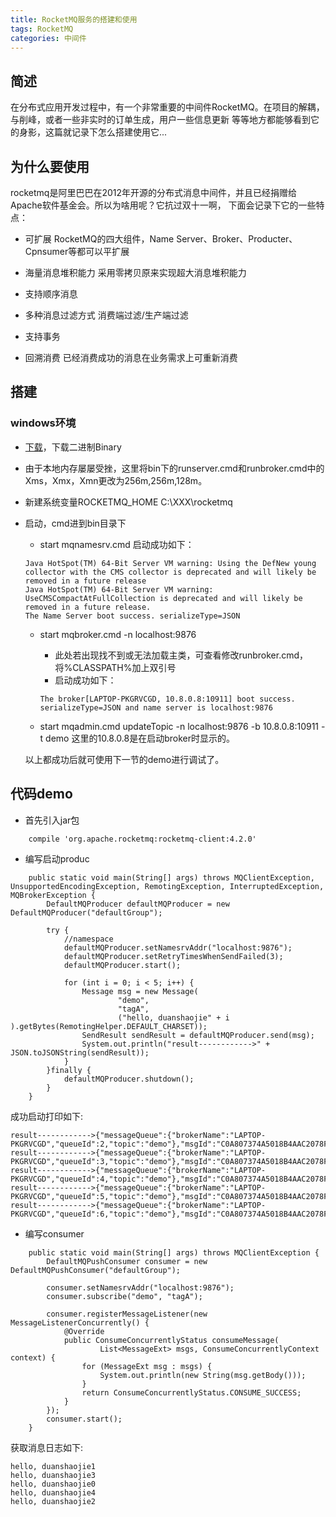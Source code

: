 ```yaml
---
title: RocketMQ服务的搭建和使用
tags: RocketMQ
categories: 中间件
---
```


##   简述
   在分布式应用开发过程中，有一个非常重要的中间件RocketMQ。在项目的解耦，与削峰，或者一些非实时的订单生成，用户一些信息更新
    等等地方都能够看到它的身影，这篇就记录下怎么搭建使用它...

<!-- more -->

##  为什么要使用

rocketmq是阿里巴巴在2012年开源的分布式消息中间件，并且已经捐赠给Apache软件基金会。所以为啥用呢？它抗过双十一啊，
下面会记录下它的一些特点：
*   可扩展
    RocketMQ的四大组件，Name Server、Broker、Producter、Cpnsumer等都可以平扩展

*   海量消息堆积能力
    采用零拷贝原来实现超大消息堆积能力

*   支持顺序消息

*   多种消息过滤方式
    消费端过滤/生产端过滤

*   支持事务

*   回溯消费
    已经消费成功的消息在业务需求上可重新消费

##  搭建
###   windows环境
*    [下载]("http://rocketmq.apache.org/dowloading/releases/")，下载二进制Binary

*   由于本地内存屡屡受挫，这里将bin下的runserver.cmd和runbroker.cmd中的Xms，Xmx，Xmn更改为256m,256m,128m。

*   新建系统变量ROCKETMQ_HOME C:\XXX\rocketmq

*   启动，cmd进到bin目录下
    *   start mqnamesrv.cmd
    启动成功如下：
    ```
    Java HotSpot(TM) 64-Bit Server VM warning: Using the DefNew young collector with the CMS collector is deprecated and will likely be removed in a future release
    Java HotSpot(TM) 64-Bit Server VM warning: UseCMSCompactAtFullCollection is deprecated and will likely be removed in a future release.
    The Name Server boot success. serializeType=JSON
    ```

    *   start mqbroker.cmd -n localhost:9876
        *   此处若出现找不到或无法加载主类，可查看修改runbroker.cmd，将%CLASSPATH%加上双引号
        *   启动成功如下：
        ```
        The broker[LAPTOP-PKGRVCGD, 10.8.0.8:10911] boot success. serializeType=JSON and name server is localhost:9876
        ```

    *   start mqadmin.cmd updateTopic -n localhost:9876 -b 10.8.0.8:10911 -t demo
    这里的10.8.0.8是在启动broker时显示的。

    以上都成功后就可使用下一节的demo进行调试了。


##  代码demo
*   首先引入jar包
```
    compile 'org.apache.rocketmq:rocketmq-client:4.2.0'
```

*   编写启动produc
```
    public static void main(String[] args) throws MQClientException, UnsupportedEncodingException, RemotingException, InterruptedException, MQBrokerException {
        DefaultMQProducer defaultMQProducer = new DefaultMQProducer("defaultGroup");

        try {
            //namespace
            defaultMQProducer.setNamesrvAddr("localhost:9876");
            defaultMQProducer.setRetryTimesWhenSendFailed(3);
            defaultMQProducer.start();

            for (int i = 0; i < 5; i++) {
                Message msg = new Message(
                        "demo",
                        "tagA",
                        ("hello, duanshaojie" + i ).getBytes(RemotingHelper.DEFAULT_CHARSET));
                SendResult sendResult = defaultMQProducer.send(msg);
                System.out.println("result------------>" + JSON.toJSONString(sendResult));
            }
        }finally {
            defaultMQProducer.shutdown();
        }
    }
```
成功启动打印如下:
```
result------------>{"messageQueue":{"brokerName":"LAPTOP-PKGRVCGD","queueId":2,"topic":"demo"},"msgId":"C0A807374A5018B4AAC2078FB9190000","offsetMsgId":"0A08000800002A9F0000000000000B97","queueOffset":0,"regionId":"DefaultRegion","sendStatus":"SEND_OK","traceOn":true}
result------------>{"messageQueue":{"brokerName":"LAPTOP-PKGRVCGD","queueId":3,"topic":"demo"},"msgId":"C0A807374A5018B4AAC2078FB92C0001","offsetMsgId":"0A08000800002A9F0000000000000C5E","queueOffset":1,"regionId":"DefaultRegion","sendStatus":"SEND_OK","traceOn":true}
result------------>{"messageQueue":{"brokerName":"LAPTOP-PKGRVCGD","queueId":4,"topic":"demo"},"msgId":"C0A807374A5018B4AAC2078FB92E0002","offsetMsgId":"0A08000800002A9F0000000000000D25","queueOffset":0,"regionId":"DefaultRegion","sendStatus":"SEND_OK","traceOn":true}
result------------>{"messageQueue":{"brokerName":"LAPTOP-PKGRVCGD","queueId":5,"topic":"demo"},"msgId":"C0A807374A5018B4AAC2078FB9310003","offsetMsgId":"0A08000800002A9F0000000000000DEC","queueOffset":0,"regionId":"DefaultRegion","sendStatus":"SEND_OK","traceOn":true}
result------------>{"messageQueue":{"brokerName":"LAPTOP-PKGRVCGD","queueId":6,"topic":"demo"},"msgId":"C0A807374A5018B4AAC2078FB9330004","offsetMsgId":"0A08000800002A9F0000000000000EB3","queueOffset":0,"regionId":"DefaultRegion","sendStatus":"SEND_OK","traceOn":true}
```

*   编写consumer
```
    public static void main(String[] args) throws MQClientException {
        DefaultMQPushConsumer consumer = new DefaultMQPushConsumer("defaultGroup");

        consumer.setNamesrvAddr("localhost:9876");
        consumer.subscribe("demo", "tagA");

        consumer.registerMessageListener(new MessageListenerConcurrently() {
            @Override
            public ConsumeConcurrentlyStatus consumeMessage(
                    List<MessageExt> msgs, ConsumeConcurrentlyContext context) {
                for (MessageExt msg : msgs) {
                    System.out.println(new String(msg.getBody()));
                }
                return ConsumeConcurrentlyStatus.CONSUME_SUCCESS;
            }
        });
        consumer.start();
    }
```

获取消息日志如下:
```
hello, duanshaojie1
hello, duanshaojie3
hello, duanshaojie0
hello, duanshaojie4
hello, duanshaojie2
```